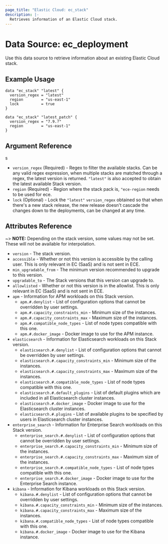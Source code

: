 ```yaml
---
page_title: "Elastic Cloud: ec_stack"
description: |-
  Retrieves information of an Elastic Cloud stack.
---
```


# Data Source: ec_deployment

Use this data source to retrieve information about an existing Elastic Cloud stack.

## Example Usage

```hcl
data "ec_stack" "latest" {
  version_regex = "latest"
  region        = "us-east-1"
  lock          = true
}

data "ec_stack" "latest_patch" {
  version_regex = "7.9.?"
  region        = "us-east-1"
}
```

## Argument Reference
s
* `version_regex` (Required) - Regex to filter the available stacks. Can be any valid regex expression, when multiple stacks are matched through a regex, the latest version is returned. `"latest"` is also accepted to obtain the latest available Stack version.
* `region` (Required) - Region where the stack pack is, `"ece-region` needs to be used for ece.
* `lock` (Optional) - Lock the `"latest"` `version_regex` obtained so that when there's a new stack release, the new release doesn't cascade the changes down to the deployments, can be changed at any time.

## Attributes Reference

~> **NOTE:** Depending on the stack version, some values may not be set. These will not be available for interpolation.

* `version` - The stack version.
* `accessible` - Whether or not this version is accessible by the calling user. This is only relevant in EC (SaaS) and is not sent in ECE.
* `min_upgradable_from` - The minimum version recommended to upgrade to this version.
* `upgradable_to` - The Stack versions that this version can upgrade to.
* `allowlisted` - Whether or not this version is in the allowlist. This is only relevant in EC (SaaS) and is not sent in ECE.
* `apm` - Information for APM workloads on this Stack version.
  * `apm.#.denylist` - List of configuration options that cannot be overridden by user settings.
  * `apm.#.capacity_constraints_min` - Minimum size of the instances.
  * `apm.#.capacity_constraints_max` - Maximum size of the instances.
  * `apm.#.compatible_node_types` - List of node types compatible with this one.
  * `apm.#.docker_image` - Docker image to use for the APM instance.
* `elasticsearch` - Information for Elasticsearch workloads on this Stack version.
  * `elasticsearch.#.denylist` - List of configuration options that cannot be overridden by user settings.
  * `elasticsearch.#.capacity_constraints_min` - Minimum size of the instances.
  * `elasticsearch.#.capacity_constraints_max` - Maximum size of the instances.
  * `elasticsearch.#.compatible_node_types` - List of node types compatible with this one.
  * `elasticsearch.#.default_plugins` - List of default plugins which are included in all Elasticsearch cluster instances.
  * `elasticsearch.#.docker_image` - Docker image to use for the Elasticsearch cluster instances.
  * `elasticsearch.#.plugins` - List of available plugins to be specified by users in Elasticsearch cluster instances.
* `enterprise_search` - Information for Enterprise Search workloads on this Stack version.
  * `enterprise_search.#.denylist` - List of configuration options that cannot be overridden by user settings.
  * `enterprise_search.#.capacity_constraints_min` - Minimum size of the instances.
  * `enterprise_search.#.capacity_constraints_max` - Maximum size of the instances.
  * `enterprise_search.#.compatible_node_types` - List of node types compatible with this one.
  * `enterprise_search.#.docker_image` - Docker image to use for the Enterprise Search instance.
* `kibana` - Information for Kibana workloads on this Stack version.
  * `kibana.#.denylist` - List of configuration options that cannot be overridden by user settings.
  * `kibana.#.capacity_constraints_min` - Minimum size of the instances.
  * `kibana.#.capacity_constraints_max` - Maximum size of the instances.
  * `kibana.#.compatible_node_types` - List of node types compatible with this one.
  * `kibana.#.docker_image` - Docker image to use for the Kibana instance.

